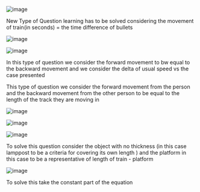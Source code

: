 ![image](https://github.com/prathameshdubey/maths-repo/assets/84037936/dff7a221-14a0-40e8-95ac-c420259ee86d)


New Type of Question learning has to be solved considering the movement of train(in seconds) = the time difference of bullets 


![image](https://github.com/prathameshdubey/maths-repo/assets/84037936/5b0520c4-0551-4382-bc1a-2fa989347856)




![image](https://github.com/prathameshdubey/maths-repo/assets/84037936/df2a363e-4978-4953-a8a4-3dadefffcba5)


In this type of question we consider the forward movement to bw equal to the backward movement and we consider the delta of usual speed vs the case presented 




This type of question we consider the forward movement from the person and the backward movement from the other person to be equal to the length of the track they are moving in 

![image](https://github.com/prathameshdubey/maths-repo/assets/84037936/8f0557c0-356d-4491-9f9e-3c58070c18d6)

![image](https://github.com/prathameshdubey/maths-repo/assets/84037936/f806deb9-6c5b-4640-9c66-cc047764fc74)



![image](https://github.com/prathameshdubey/maths-repo/assets/84037936/c27304c0-13b6-4765-810b-03bcabf7ad1a)

To solve this question consider the object with no thickness (in this case lamppost to be a criteria for covering its own length ) and the platform in this case to be a representative of length of train - platform 

![image](https://github.com/prathameshdubey/maths-repo/assets/84037936/b0df71b8-0425-4136-973a-10890b8c38a9)

To solve this take the constant part of the equation
